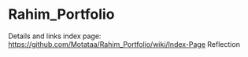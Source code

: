 # Rahim_Portfolio

Details and links index page: https://github.com/Motataa/Rahim_Portfolio/wiki/Index-Page
Reflection
